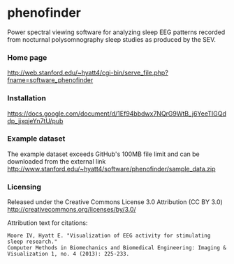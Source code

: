 phenofinder
=======

Power spectral viewing software for analyzing sleep EEG patterns recorded from nocturnal polysomnography sleep studies as produced by the SEV.

### Home page

http://web.stanford.edu/~hyatt4/cgi-bin/serve_file.php?fname=software_phenofinder

### Installation

https://docs.google.com/document/d/1Ef94bbdwx7NQrG9WtB_j6YeeTIGQddp_jjxqjeYn7tU/pub

### Example dataset

The example dataset exceeds GitHub's 100MB file limit and can be downloaded from the external link 
http://www.stanford.edu/~hyatt4/software/phenofinder/sample_data.zip


### Licensing
Released under the Creative Commons License 3.0 Attribution (CC BY 3.0)
http://creativecommons.org/licenses/by/3.0/

Attribution text for citations:

```
Moore IV, Hyatt E. "Visualization of EEG activity for stimulating sleep research." 
Computer Methods in Biomechanics and Biomedical Engineering: Imaging & Visualization 1, no. 4 (2013): 225-233.
```
